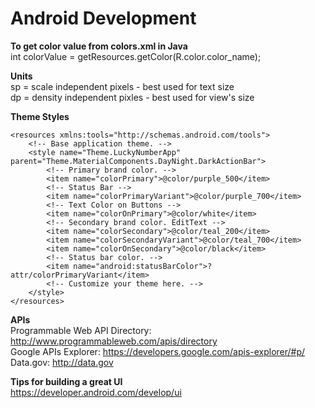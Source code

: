 # Android Development

**To get color value from colors.xml in Java**\
int colorValue = getResources.getColor(R.color.color_name);

**Units**\
sp = scale independent pixels - best used for text size\
dp = density independent pixles - best used for view's size

**Theme Styles**
```
<resources xmlns:tools="http://schemas.android.com/tools">
    <!-- Base application theme. -->
    <style name="Theme.LuckyNumberApp" parent="Theme.MaterialComponents.DayNight.DarkActionBar">
        <!-- Primary brand color. -->
        <item name="colorPrimary">@color/purple_500</item>
        <!-- Status Bar -->
        <item name="colorPrimaryVariant">@color/purple_700</item>
        <!-- Text Color on Buttons -->
        <item name="colorOnPrimary">@color/white</item>
        <!-- Secondary brand color. EditText -->
        <item name="colorSecondary">@color/teal_200</item>
        <item name="colorSecondaryVariant">@color/teal_700</item>
        <item name="colorOnSecondary">@color/black</item>
        <!-- Status bar color. -->
        <item name="android:statusBarColor">?attr/colorPrimaryVariant</item>
        <!-- Customize your theme here. -->
    </style>
</resources>
```

**APIs**\
Programmable Web API Directory: http://www.programmableweb.com/apis/directory \
Google APIs Explorer: https://developers.google.com/apis-explorer/#p/ \
Data.gov: http://data.gov

**Tips for building a great UI**\
https://developer.android.com/develop/ui

